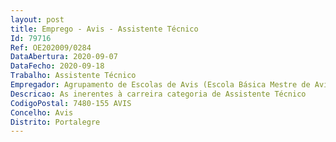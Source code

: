 ```yaml
--- 
layout: post
title: Emprego - Avis - Assistente Técnico
Id: 79716
Ref: OE202009/0284
DataAbertura: 2020-09-07
DataFecho: 2020-09-18
Trabalho: Assistente Técnico
Empregador: Agrupamento de Escolas de Avis (Escola Básica Mestre de Avis, Avis - Sede)
Descricao: As inerentes à carreira categoria de Assistente Técnico
CodigoPostal: 7480-155 AVIS
Concelho: Avis
Distrito: Portalegre
--- 
```

